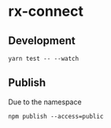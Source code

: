 # rx-connect

## Development

```
yarn test -- --watch
```

## Publish

Due to the namespace

```
npm publish --access=public
```